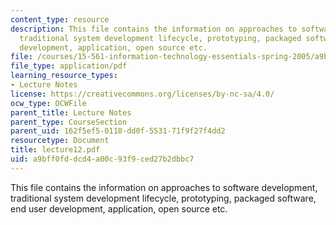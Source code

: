 ```yaml
---
content_type: resource
description: This file contains the information on approaches to software development,
  traditional system development lifecycle, prototyping, packaged software, end user
  development, application, open source etc.
file: /courses/15-561-information-technology-essentials-spring-2005/a9bff0fddcd4a00c93f9ced27b2dbbc7_lecture12.pdf
file_type: application/pdf
learning_resource_types:
- Lecture Notes
license: https://creativecommons.org/licenses/by-nc-sa/4.0/
ocw_type: OCWFile
parent_title: Lecture Notes
parent_type: CourseSection
parent_uid: 162f5ef5-0118-dd0f-5531-71f9f27f4dd2
resourcetype: Document
title: lecture12.pdf
uid: a9bff0fd-dcd4-a00c-93f9-ced27b2dbbc7
---
```

This file contains the information on approaches to software development, traditional system development lifecycle, prototyping, packaged software, end user development, application, open source etc.